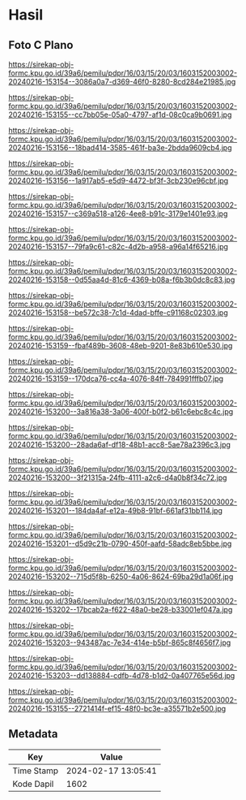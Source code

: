 # Hasil

## Foto C Plano

https://sirekap-obj-formc.kpu.go.id/39a6/pemilu/pdpr/16/03/15/20/03/1603152003002-20240216-153154--3086a0a7-d369-46f0-8280-8cd284e21985.jpg

https://sirekap-obj-formc.kpu.go.id/39a6/pemilu/pdpr/16/03/15/20/03/1603152003002-20240216-153155--cc7bb05e-05a0-4797-af1d-08c0ca9b0691.jpg

https://sirekap-obj-formc.kpu.go.id/39a6/pemilu/pdpr/16/03/15/20/03/1603152003002-20240216-153156--18bad414-3585-461f-ba3e-2bdda9609cb4.jpg

https://sirekap-obj-formc.kpu.go.id/39a6/pemilu/pdpr/16/03/15/20/03/1603152003002-20240216-153156--1a917ab5-e5d9-4472-bf3f-3cb230e96cbf.jpg

https://sirekap-obj-formc.kpu.go.id/39a6/pemilu/pdpr/16/03/15/20/03/1603152003002-20240216-153157--c369a518-a126-4ee8-b91c-3179e1401e93.jpg

https://sirekap-obj-formc.kpu.go.id/39a6/pemilu/pdpr/16/03/15/20/03/1603152003002-20240216-153157--79fa9c61-c82c-4d2b-a958-a96a14f65216.jpg

https://sirekap-obj-formc.kpu.go.id/39a6/pemilu/pdpr/16/03/15/20/03/1603152003002-20240216-153158--0d55aa4d-81c6-4369-b08a-f6b3b0dc8c83.jpg

https://sirekap-obj-formc.kpu.go.id/39a6/pemilu/pdpr/16/03/15/20/03/1603152003002-20240216-153158--be572c38-7c1d-4dad-bffe-c91168c02303.jpg

https://sirekap-obj-formc.kpu.go.id/39a6/pemilu/pdpr/16/03/15/20/03/1603152003002-20240216-153159--fbaf489b-3608-48eb-9201-8e83b610e530.jpg

https://sirekap-obj-formc.kpu.go.id/39a6/pemilu/pdpr/16/03/15/20/03/1603152003002-20240216-153159--170dca76-cc4a-4076-84ff-784991fffb07.jpg

https://sirekap-obj-formc.kpu.go.id/39a6/pemilu/pdpr/16/03/15/20/03/1603152003002-20240216-153200--3a816a38-3a06-400f-b0f2-b61c6ebc8c4c.jpg

https://sirekap-obj-formc.kpu.go.id/39a6/pemilu/pdpr/16/03/15/20/03/1603152003002-20240216-153200--28ada6af-df18-48b1-acc8-5ae78a2396c3.jpg

https://sirekap-obj-formc.kpu.go.id/39a6/pemilu/pdpr/16/03/15/20/03/1603152003002-20240216-153200--3f21315a-24fb-4111-a2c6-d4a0b8f34c72.jpg

https://sirekap-obj-formc.kpu.go.id/39a6/pemilu/pdpr/16/03/15/20/03/1603152003002-20240216-153201--184da4af-e12a-49b8-91bf-661af31bb114.jpg

https://sirekap-obj-formc.kpu.go.id/39a6/pemilu/pdpr/16/03/15/20/03/1603152003002-20240216-153201--d5d9c21b-0790-450f-aafd-58adc8eb5bbe.jpg

https://sirekap-obj-formc.kpu.go.id/39a6/pemilu/pdpr/16/03/15/20/03/1603152003002-20240216-153202--715d5f8b-6250-4a06-8624-69ba29d1a06f.jpg

https://sirekap-obj-formc.kpu.go.id/39a6/pemilu/pdpr/16/03/15/20/03/1603152003002-20240216-153202--17bcab2a-f622-48a0-be28-b33001ef047a.jpg

https://sirekap-obj-formc.kpu.go.id/39a6/pemilu/pdpr/16/03/15/20/03/1603152003002-20240216-153203--943487ac-7e34-414e-b5bf-865c8f4656f7.jpg

https://sirekap-obj-formc.kpu.go.id/39a6/pemilu/pdpr/16/03/15/20/03/1603152003002-20240216-153203--dd138884-cdfb-4d78-b1d2-0a407765e56d.jpg

https://sirekap-obj-formc.kpu.go.id/39a6/pemilu/pdpr/16/03/15/20/03/1603152003002-20240216-153155--2721414f-ef15-48f0-bc3e-a35571b2e500.jpg


## Metadata

| Key        | Value               |
| ---------- | ------------------- |
| Time Stamp | 2024-02-17 13:05:41 |
| Kode Dapil | 1602                |




